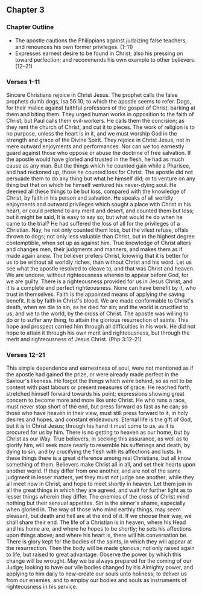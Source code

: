 ## Chapter 3

### Chapter Outline

- The apostle cautions the Philippians against judaizing false teachers, and renounces his own former privileges. (1–11)
- Expresses earnest desire to be found in Christ; also his pressing on toward perfection; and recommends his own example to other believers. (12–21)

### Verses 1–11

Sincere Christians rejoice in Christ Jesus. The prophet calls the false prophets dumb dogs, Isa 56:10; to which the apostle seems to refer. Dogs, for their malice against faithful professors of the gospel of Christ, barking at them and biting them. They urged human works in opposition to the faith of Christ; but Paul calls them evil-workers. He calls them the concision; as they rent the church of Christ, and cut it to pieces. The work of religion is to no purpose, unless the heart is in it, and we must worship God in the strength and grace of the Divine Spirit. They rejoice in Christ Jesus, not in mere outward enjoyments and performances. Nor can we too earnestly guard against those who oppose or abuse the doctrine of free salvation. If the apostle would have gloried and trusted in the flesh, he had as much cause as any man. But the things which he counted gain while a Pharisee, and had reckoned up, those he counted loss for Christ. The apostle did not persuade them to do any thing but what he himself did; or to venture on any thing but that on which he himself ventured his never-dying soul. He deemed all these things to be but loss, compared with the knowledge of Christ, by faith in his person and salvation. He speaks of all worldly enjoyments and outward privileges which sought a place with Christ in his heart, or could pretend to any merit and desert, and counted them but loss; but it might be said, It is easy to say so; but what would he do when he came to the trial? He had suffered the loss of all for the privileges of a Christian. Nay, he not only counted them loss, but the vilest refuse, offals thrown to dogs; not only less valuable than Christ, but in the highest degree contemptible, when set up as against him. True knowledge of Christ alters and changes men, their judgments and manners, and makes them as if made again anew. The believer prefers Christ, knowing that it is better for us to be without all worldly riches, than without Christ and his word. Let us see what the apostle resolved to cleave to, and that was Christ and heaven. We are undone, without righteousness wherein to appear before God, for we are guilty. There is a righteousness provided for us in Jesus Christ, and it is a complete and perfect righteousness. None can have benefit by it, who trust in themselves. Faith is the appointed means of applying the saving benefit. It is by faith in Christ's blood. We are made conformable to Christ's death, when we die to sin, as he died for sin; and the world is crucified to us, and we to the world, by the cross of Christ. The apostle was willing to do or to suffer any thing, to attain the glorious resurrection of saints. This hope and prospect carried him through all difficulties in his work. He did not hope to attain it through his own merit and righteousness, but through the merit and righteousness of Jesus Christ. (Php 3:12-21)

### Verses 12–21

This simple dependence and earnestness of soul, were not mentioned as if the apostle had gained the prize, or were already made perfect in the Saviour's likeness. He forgot the things which were behind, so as not to be content with past labours or present measures of grace. He reached forth, stretched himself forward towards his point; expressions showing great concern to become more and more like unto Christ. He who runs a race, must never stop short of the end, but press forward as fast as he can; so those who have heaven in their view, must still press forward to it, in holy desires and hopes, and constant endeavours. Eternal life is the gift of God, but it is in Christ Jesus; through his hand it must come to us, as it is procured for us by him. There is no getting to heaven as our home, but by Christ as our Way. True believers, in seeking this assurance, as well as to glorify him, will seek more nearly to resemble his sufferings and death, by dying to sin, and by crucifying the flesh with its affections and lusts. In these things there is a great difference among real Christians, but all know something of them. Believers make Christ all in all, and set their hearts upon another world. If they differ from one another, and are not of the same judgment in lesser matters, yet they must not judge one another; while they all meet now in Christ, and hope to meet shortly in heaven. Let them join in all the great things in which they are agreed, and wait for further light as to lesser things wherein they differ. The enemies of the cross of Christ mind nothing but their sensual appetites. Sin is the sinner's shame, especially when gloried in. The way of those who mind earthly things, may seem pleasant, but death and hell are at the end of it. If we choose their way, we shall share their end. The life of a Christian is in heaven, where his Head and his home are, and where he hopes to be shortly; he sets his affections upon things above; and where his heart is, there will his conversation be. There is glory kept for the bodies of the saints, in which they will appear at the resurrection. Then the body will be made glorious; not only raised again to life, but raised to great advantage. Observe the power by which this change will be wrought. May we be always prepared for the coming of our Judge; looking to have our vile bodies changed by his Almighty power, and applying to him daily to new-create our souls unto holiness; to deliver us from our enemies, and to employ our bodies and souls as instruments of righteousness in his service.

